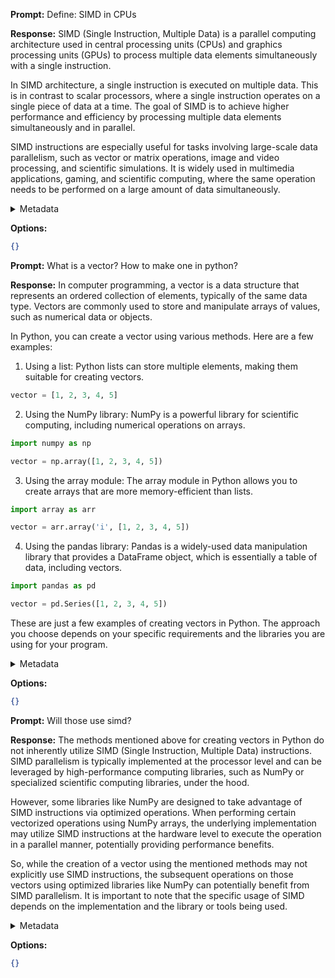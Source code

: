 **Prompt:**
Define: SIMD in CPUs

**Response:**
SIMD (Single Instruction, Multiple Data) is a parallel computing architecture used in central processing units (CPUs) and graphics processing units (GPUs) to process multiple data elements simultaneously with a single instruction. 

In SIMD architecture, a single instruction is executed on multiple data. This is in contrast to scalar processors, where a single instruction operates on a single piece of data at a time. The goal of SIMD is to achieve higher performance and efficiency by processing multiple data elements simultaneously and in parallel.

SIMD instructions are especially useful for tasks involving large-scale data parallelism, such as vector or matrix operations, image and video processing, and scientific simulations. It is widely used in multimedia applications, gaming, and scientific computing, where the same operation needs to be performed on a large amount of data simultaneously.

<details><summary>Metadata</summary>

- Duration: 6897 ms
- Datetime: 2023-09-11T13:40:16.877402
- Model: gpt-3.5-turbo-0613

</details>

**Options:**
```json
{}
```

**Prompt:**
What is a vector? How to make one in python?

**Response:**
In computer programming, a vector is a data structure that represents an ordered collection of elements, typically of the same data type. Vectors are commonly used to store and manipulate arrays of values, such as numerical data or objects.

In Python, you can create a vector using various methods. Here are a few examples:

1. Using a list: Python lists can store multiple elements, making them suitable for creating vectors.

```python
vector = [1, 2, 3, 4, 5]
```

2. Using the NumPy library: NumPy is a powerful library for scientific computing, including numerical operations on arrays.

```python
import numpy as np

vector = np.array([1, 2, 3, 4, 5])
```

3. Using the array module: The array module in Python allows you to create arrays that are more memory-efficient than lists.

```python
import array as arr

vector = arr.array('i', [1, 2, 3, 4, 5])
```

4. Using the pandas library: Pandas is a widely-used data manipulation library that provides a DataFrame object, which is essentially a table of data, including vectors.

```python
import pandas as pd

vector = pd.Series([1, 2, 3, 4, 5])
```

These are just a few examples of creating vectors in Python. The approach you choose depends on your specific requirements and the libraries you are using for your program.

<details><summary>Metadata</summary>

- Duration: 13493 ms
- Datetime: 2023-09-11T13:40:30.422710
- Model: gpt-3.5-turbo-0613

</details>

**Options:**
```json
{}
```

**Prompt:**
Will those use simd?

**Response:**
The methods mentioned above for creating vectors in Python do not inherently utilize SIMD (Single Instruction, Multiple Data) instructions. SIMD parallelism is typically implemented at the processor level and can be leveraged by high-performance computing libraries, such as NumPy or specialized scientific computing libraries, under the hood.

However, some libraries like NumPy are designed to take advantage of SIMD instructions via optimized operations. When performing certain vectorized operations using NumPy arrays, the underlying implementation may utilize SIMD instructions at the hardware level to execute the operation in a parallel manner, potentially providing performance benefits.

So, while the creation of a vector using the mentioned methods may not explicitly use SIMD instructions, the subsequent operations on those vectors using optimized libraries like NumPy can potentially benefit from SIMD parallelism. It is important to note that the specific usage of SIMD depends on the implementation and the library or tools being used.

<details><summary>Metadata</summary>

- Duration: 7484 ms
- Datetime: 2023-09-11T13:40:59.739354
- Model: gpt-3.5-turbo-0613

</details>

**Options:**
```json
{}
```

